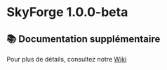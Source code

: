 # SkyForge 1.0.0-beta

## 📚 Documentation supplémentaire

Pour plus de détails, consultez notre [Wiki](https://github.com/kirksland/skyForge/wiki)
